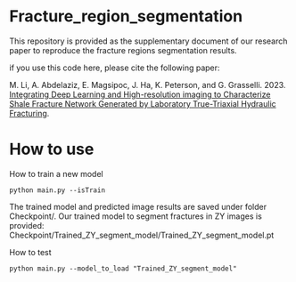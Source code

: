 ﻿# Fracture_region_segmentation
This repository is provided as the supplementary document of our research paper to reproduce the fracture regions segmentation results.

if you use this code here, please cite the following paper:

M. Li, A. Abdelaziz, E. Magsipoc, J. Ha, K. Peterson, and G. Grasselli. 2023. [Integrating Deep Learning and High-resolution imaging to Characterize Shale Fracture Network Generated by Laboratory True-Triaxial Hydraulic Fracturing](https://geogroup.utoronto.ca/li-et-al-2022/).

# How to use
How to train a new model

    python main.py --isTrain

The trained model and predicted image results are saved under folder Checkpoint/. Our trained model to segment fractures in ZY images is provided: Checkpoint/Trained_ZY_segment_model/Trained_ZY_segment_model.pt

How to test

    python main.py --model_to_load "Trained_ZY_segment_model"


